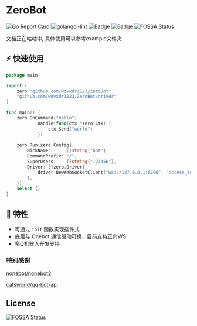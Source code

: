 # ZeroBot
[![Go Report Card](https://goreportcard.com/badge/github.com/wdvxdr1123/ZeroBot)](https://goreportcard.com/report/github.com/github.com/wdvxdr1123/ZeroBot)
![golangci-lint](https://github.com/wdvxdr1123/ZeroBot/workflows/golang-ci/badge.svg)
![Badge](https://img.shields.io/badge/OneBot-v11-black)
![Badge](https://img.shields.io/badge/gocqhttp-v0.9.40fix2-black)
[![FOSSA Status](https://app.fossa.com/api/projects/git%2Bgithub.com%2Fwdvxdr1123%2FZeroBot.svg?type=shield)](https://app.fossa.com/projects/git%2Bgithub.com%2Fwdvxdr1123%2FZeroBot?ref=badge_shield)

文档正在咕咕中, 具体使用可以参考example文件夹

## ⚡️ 快速使用

```go
package main

import (
	zero "github.com/wdvxdr1123/ZeroBot"
	"github.com/wdvxdr1123/ZeroBot/driver"
)

func main() {
	zero.OnCommand("hello").
            Handle(func(ctx *zero.Ctx) {
                ctx.Send("world")
            })
	
	zero.Run(zero.Config{
		NickName:      []string{"bot"},
		CommandPrefix: "/",
		SuperUsers:    []string{"123456"},
		Driver: []zero.Driver{
			driver.NewWebSocketClient("ws://127.0.0.1:6700", "access_token"),
		},
	})
	select {}
}
```

## 🎯 特性

- 可通过 `init` 函数实现插件式
- 底层与 Onebot 通信驱动可换，目前支持正向WS
- 多Q机器人开发支持

### 特别感谢

[nonebot/nonebot2](https://github.com/nonebot/nonebot2)

[catsworld/qq-bot-api](https://github.com/catsworld/qq-bot-api)

## License
[![FOSSA Status](https://app.fossa.com/api/projects/git%2Bgithub.com%2Fwdvxdr1123%2FZeroBot.svg?type=large)](https://app.fossa.com/projects/git%2Bgithub.com%2Fwdvxdr1123%2FZeroBot?ref=badge_large)